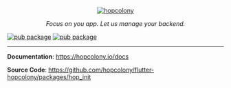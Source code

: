 <p align="center">
  <a href="https://hopcolony.io"><img src="https://hopcolony.io/img/logo.png" alt="hopcolony"></a>
</p>
<p align="center">
    <em>Focus on you app. Let us manage your backend.</em>
</p>

[![pub package](https://github.com/hopcolony/flutter-hopcolony/workflows/HopInit/badge.svg)](https://github.com/hopcolony/flutter-hopcolony/actions?query=workflow%3AHopInit)
[![pub package](https://img.shields.io/pub/v/hop_init.svg)](https://pub.dev/packages/hop_init)

---

**Documentation**: <a href="https://hopcolony.io" target="_blank">https://hopcolony.io/docs</a>

**Source Code**: <a href="https://github.com/hopcolony/flutter-hopcolony/packages/hop_init" target="_blank">https://github.com/hopcolony/flutter-hopcolony/packages/hop_init</a>